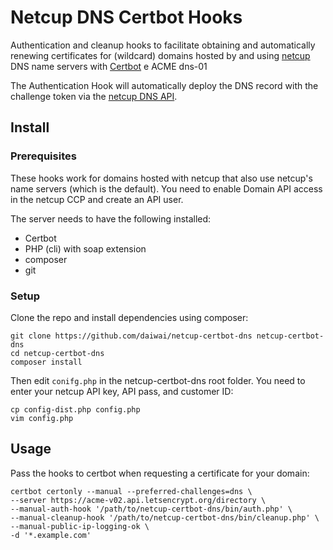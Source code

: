 # Netcup DNS Certbot Hooks

Authentication and cleanup hooks to facilitate obtaining and automatically 
renewing certificates for (wildcard) domains hosted by and using [netcup][2]
DNS name servers with [Certbot][1] e ACME dns-01

The Authentication Hook will automatically deploy the DNS record with the
challenge token via the [netcup DNS API][3].


## Install

### Prerequisites

These hooks work for domains hosted with netcup that also use
netcup's name servers (which is the default). You need to enable Domain
API access in the netcup CCP and create an API user.

The server needs to have the following installed: 
  * Certbot
  * PHP (cli) with soap extension
  * composer
  * git

### Setup

Clone the repo and install dependencies using composer:

    git clone https://github.com/daiwai/netcup-certbot-dns netcup-certbot-dns
    cd netcup-certbot-dns
    composer install
    
Then edit ```conifg.php``` in the netcup-certbot-dns root folder. You need to
enter your netcup API key, API pass, and customer ID:

    cp config-dist.php config.php
    vim config.php
   
    
## Usage

Pass the hooks to certbot when requesting a certificate for your domain:

    certbot certonly --manual --preferred-challenges=dns \
    --server https://acme-v02.api.letsencrypt.org/directory \
    --manual-auth-hook '/path/to/netcup-certbot-dns/bin/auth.php' \
    --manual-cleanup-hook '/path/to/netcup-certbot-dns/bin/cleanup.php' \
    --manual-public-ip-logging-ok \
    -d '*.example.com'

[1]: https://certbot.eff.org/
[2]: https://www.netcup.de/
[3]: https://www.netcup-wiki.de/wiki/DNS_API
